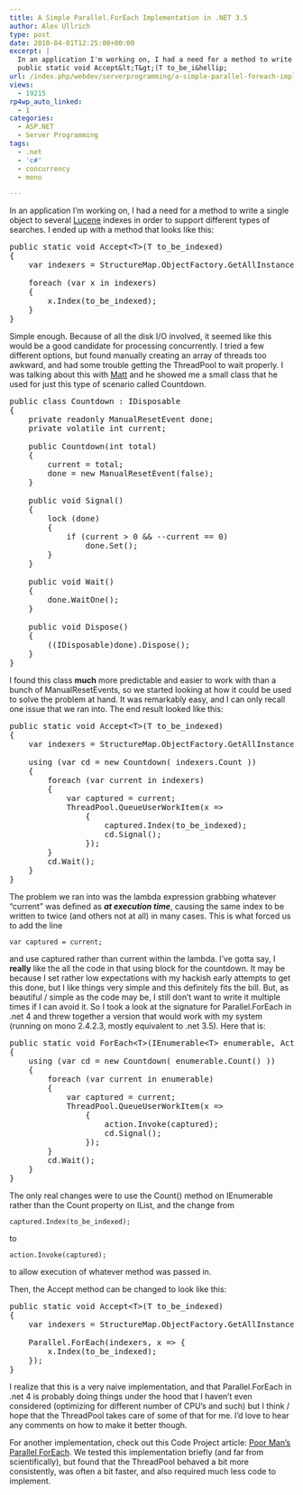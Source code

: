 ```yaml
---
title: A Simple Parallel.ForEach Implementation in .NET 3.5
author: Alex Ullrich
type: post
date: 2010-04-01T12:25:00+00:00
excerpt: |
  In an application I'm working on, I had a need for a method to write a single object to several Lucene indexes in order to support different types of searches.  I ended up with a method that looks like this:
  public static void Accept&lt;T&gt;(T to_be_i&hellip;
url: /index.php/webdev/serverprogramming/a-simple-parallel-foreach-implementation-5/
views:
  - 19215
rp4wp_auto_linked:
  - 1
categories:
  - ASP.NET
  - Server Programming
tags:
  - .net
  - 'c#'
  - concurrency
  - mono

---
```

In an application I&#8217;m working on, I had a need for a method to write a single object to several [Lucene][1] indexes in order to support different types of searches. I ended up with a method that looks like this:

<pre>public static void Accept&lt;T&gt;(T to_be_indexed) 
{
	var indexers = StructureMap.ObjectFactory.GetAllInstances&lt;Indexer&lt;T&gt;&gt;();
	
	foreach (var x in indexers)
	{
		x.Index(to_be_indexed);
	}
}</pre>

Simple enough. Because of all the disk I/O involved, it seemed like this would be a good candidate for processing concurrently. I tried a few different options, but found manually creating an array of threads too awkward, and had some trouble getting the ThreadPool to wait properly. I was talking about this with [Matt][2] and he showed me a small class that he used for just this type of scenario called Countdown.

<pre>public class Countdown : IDisposable
{
    private readonly ManualResetEvent done;
    private volatile int current;

    public Countdown(int total)
    {
        current = total;
        done = new ManualResetEvent(false);
    }

    public void Signal()
    {
        lock (done)
        {
            if (current &gt; 0 && --current == 0)
                done.Set();
        }
    }

    public void Wait()
    {
        done.WaitOne();
    }

    public void Dispose()
    {
        ((IDisposable)done).Dispose();
    }
} </pre>

I found this class **much** more predictable and easier to work with than a bunch of ManualResetEvents, so we started looking at how it could be used to solve the problem at hand. It was remarkably easy, and I can only recall one issue that we ran into. The end result looked like this:

<pre>public static void Accept&lt;T&gt;(T to_be_indexed) 
{
	var indexers = StructureMap.ObjectFactory.GetAllInstances&lt;Indexer&lt;T&gt;&gt;();
	
	using (var cd = new Countdown( indexers.Count ))
    {
        foreach (var current in indexers)
        {
            var captured = current;
            ThreadPool.QueueUserWorkItem(x =&gt;
                {
                    captured.Index(to_be_indexed);
                    cd.Signal();
                });
        }
        cd.Wait();
    }
}</pre>

The problem we ran into was the lambda expression grabbing whatever &#8220;current&#8221; was defined as **_at execution time_**, causing the same index to be written to twice (and others not at all) in many cases. This is what forced us to add the line
  
<code class="codespan">var captured = current;</code>
  
and use captured rather than current within the lambda. I&#8217;ve gotta say, I **really** like the all the code in that using block for the countdown. It may be because I set rather low expectations with my hackish early attempts to get this done, but I like things very simple and this definitely fits the bill. But, as beautiful / simple as the code may be, I still don&#8217;t want to write it multiple times if I can avoid it. So I took a look at the signature for Parallel.ForEach in .net 4 and threw together a version that would work with my system (running on mono 2.4.2.3, mostly equivalent to .net 3.5). Here that is:

<pre>public static void ForEach&lt;T&gt;(IEnumerable&lt;T&gt; enumerable, Action&lt;T&gt; action)
{
    using (var cd = new Countdown( enumerable.Count() ))
    {
        foreach (var current in enumerable)
        {
            var captured = current;
            ThreadPool.QueueUserWorkItem(x =&gt;
                {
                    action.Invoke(captured);
                    cd.Signal();
                });
        }
        cd.Wait();
    }
}</pre>

The only real changes were to use the Count() method on IEnumerable rather than the Count property on IList, and the change from
  
<code class="codespan">captured.Index(to_be_indexed);</code>
  
to
  
<code class="codespan">action.Invoke(captured);</code>
  
to allow execution of whatever method was passed in.

Then, the Accept method can be changed to look like this:

<pre>public static void Accept&lt;T&gt;(T to_be_indexed) 
{
	var indexers = StructureMap.ObjectFactory.GetAllInstances&lt;Indexer&lt;T&gt;&gt;();
	
	Parallel.ForEach(indexers, x =&gt; {
		x.Index(to_be_indexed);	
	});
}</pre>

I realize that this is a very naive implementation, and that Parallel.ForEach in .net 4 is probably doing things under the hood that I haven&#8217;t even considered (optimizing for different number of CPU&#8217;s and such) but I think / hope that the ThreadPool takes care of some of that for me. I&#8217;d love to hear any comments on how to make it better though. 

For another implementation, check out this Code Project article: [Poor Man&#8217;s Parallel ForEach][3]. We tested this implementation briefly (and far from scientifically), but found that the ThreadPool behaved a bit more consistently, was often a bit faster, and also required much less code to implement.

 [1]: http://incubator.apache.org/projects/lucene.net.html
 [2]: /index.php/All/?disp=authdir&author=225
 [3]: http://www.codeproject.com/KB/dotnet/PoorMansParallelForEach.aspx